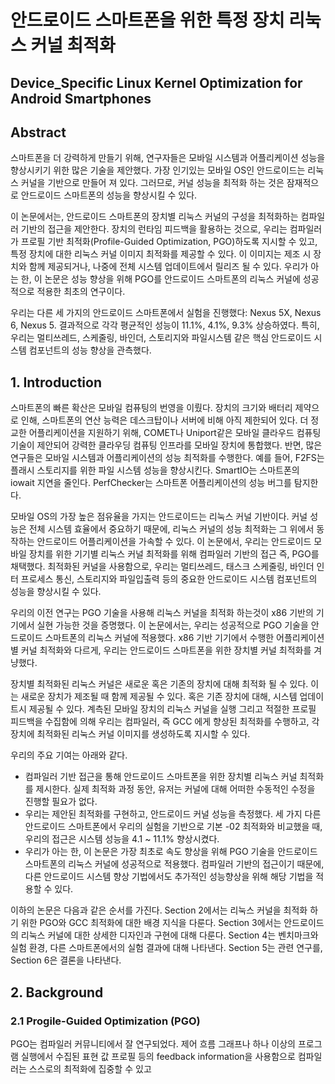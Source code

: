 # 안드로이드 스마트폰을 위한 특정 장치 리눅스 커널 최적화
## Device_Specific Linux Kernel Optimization for Android Smartphones

## Abstract
스마트폰을 더 강력하게 만들기 위해, 연구자들은 모바일 시스템과 어플리케이션 성능을 향상시키기 위한 많은 기술을 제안했다.
가장 인기있는 모바일 OS인 안드로이드는 리눅스 커널을 기반으로 만들어 져 있다. 
그러므로, 커널 성능을 최적화 하는 것은 잠재적으로 안드로이드 스마트폰의 성능을 향상시킬 수 있다.  

이 논문에서는, 안드로이드 스마트폰의 장치별 리눅스 커널의 구성을 최적화하는 컴파일러 기반의 접근을 제안한다.
장치의 런타임 피드백을 활용하는 것으로, 우리는 컴파일러가 프로필 기반 최적화(Profile-Guided Optimization, PGO)하도록 지시할 수 있고, 특정 장치에 대한 리눅스 커널 이미지 최적화를 제공할 수 있다. 이 이미지는 제조 시 장치와 함께 제공되거나, 나중에 전체 시스템 업데이트에서 릴리즈 될 수 있다.
우리가 아는 한, 이 논문은 성능 향상을 위해 PGO를 안드로이드 스마트폰의 리눅스 커널에 성공적으로 적용한 최초의 연구이다.   

우리는 다른 세 가지의 안드로이드 스마트폰에서 실험을 진행했다: Nexus 5X, Nexus 6, Nexus 5.
결과적으로 각각 평균적인 성능이 11.1%, 4.1%, 9.3% 상승하였다. 
특히, 우리는 멀티쓰레드, 스케줄링, 바인더, 스토리지와 파일시스템 같은 핵심 안드로이드 시스템 컴포넌트의 성능 향상을 관측했다.

## 1. Introduction
스마트폰의 빠른 확산은 모바일 컴퓨팅의 번영을 이뤘다. 
장치의 크기와 배터리 제약으로 인해, 스마트폰의 연산 능력은 데스크탑이나 서버에 비해 아직 제한되어 있다.
더 정교한 어플리케이션을 지원하기 위해, COMET나 Uniport같은 모바일 클라우드 컴퓨팅 기술이 제안되어 강력한 클라우딩 컴퓨팅 인프라를 모바일 장치에 통합했다.
반면, 많은 연구들은 모바일 시스템과 어플리케이션의 성능 최적화를 수행한다.
예를 들어, F2FS는 플래시 스토리지를 위한 파일 시스템 성능을 향상시킨다.
SmartIO는 스마트폰의 iowait 지연을 줄인다. 
PerfChecker는 스마트폰 어플리케이션의 성능 버그를 탐지한다.   

모바일 OS의 가장 높은 점유율을 가지는 안드로이드는 리눅스 커널 기반이다. 
커널 성능은 전체 시스템 효율에서 중요하기 때문에, 리눅스 커널의 성능 최적화는 그 위에서 동작하는 안드로이드 어플리케이션을 가속할 수 있다.
이 논문에서, 우리는 안드로이드 모바일 장치를 위한 기기별 리눅스 커널 최적화를 위해 컴파일러 기반의 접근 즉, PGO를 채택했다.
최적화된 커널을 사용함으로, 우리는 멀티쓰레드, 태스크 스케줄링, 바인더 인터 프로세스 통신, 스토리지와 파일입출력 등의 중요한 안드로이드 시스템 컴포넌트의 성능을 향상시킬 수 있다.   

우리의 이전 연구는 PGO 기술을 사용해 리눅스 커널을 최적화 하는것이 x86 기반의 기기에서 실현 가능한 것을 증명했다. 
이 논문에서는, 우리는 성공적으로 PGO 기술을 안드로이드 스마트폰의 리눅스 커널에 적용했다. 
x86 기반 기기에서 수행한 어플리케이션별 커널 최적화와 다르게, 우리는 안드로이드 스마트폰을 위한 장치별 커널 최적화를 겨냥했다.    

장치별 최적화된 리눅스 커널은 새로운 혹은 기존의 장치에 대해 최적화 될 수 있다.
이는 새로운 장치가 제조될 때 함께 제공될 수 있다.
혹은 기존 장치에 대해, 시스템 업데이트시 제공될 수 있다.
계측된 모바일 장치의 리눅스 커널을 실행 그리고 적절한 프로필 피드백을 수집함에 의해 우리는 컴파일러, 즉 GCC 에게 향상된 최적화를 수행하고, 각 장치에 최적화된 리눅스 커널 이미지를 생성하도록 지시할 수 있다.  

우리의 주요 기여는 아래와 같다.
- 컴파일러 기반 접근을 통해 안드로이드 스마트폰을 위한 장치별 리눅스 커널 최적화를 제시한다. 실제 최적화 과정 동안, 유저는 커널에 대해 어떠한 수동적인 수정을 진행할 필요가 없다.
- 우리는 제안된 최적화를 구현하고, 안드로이드 커널 성능을 측정했다. 
세 가지 다른 안드로이드 스마트폰에서 우리의 실험을 기반으로 기본 -02 최적화와 비교했을 때, 우리의 접근은 시스템 성능을 4.1 ~ 11.1% 향상시켰다.
- 우리가 아는 한, 이 논문은 가장 최초로 속도 향상을 위해 PGO 기술을 안드로이드 스마트폰의 리눅스 커널에 성공적으로 적용했다. 컴파일러 기반의 접근이기 때문에, 다른 안드로이드 시스템 향상 기법에서도 추가적인 성능향상을 위해 해당 기법을 적용할 수 있다.  

이하의 논문은 다음과 같은 순서를 가진다.
Section 2에서는 리눅스 커널을 최적화 하기 위한 PGO와 GCC 최적화에 대한 배경 지식을 다룬다.
Section 3에서는 안드로이드의 리눅스 커널에 대한 상세한 디자인과 구현에 대해 다룬다.
Section 4는 벤치마크와 실험 환경, 다른 스마트폰에서의 실험 결과에 대해 나타낸다.
Section 5는 관련 연구를, Section 6은 결론을 나타낸다.

## 2. Background
### 2.1 Progile-Guided Optimization (PGO)
PGO는 컴파일러 커뮤니티에서 잘 연구되었다. 
제어 흐름 그래프나 하나 이상의 프로그램 실행에서 수집된 표현 값 프로필 등의 feedback information을 사용함으로 컴파일러는 스스로의 최적화에 집중할 수 있고